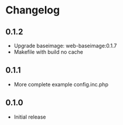 # Changelog

## 0.1.2
  - Upgrade baseimage: web-baseimage:0.1.7
  - Makefile with build no cache

## 0.1.1
  - More complete example config.inc.php

## 0.1.0
  - Initial release
